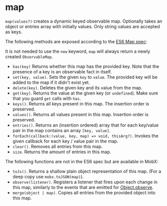 # map

`map(values?)` creates a dynamic keyed observable map. Optionally takes an object or entries array with initially values.
Only string values are accepted as keys.

The following methods are exposed according to the [ES6 Map spec](https://developer.mozilla.org/en-US/docs/Web/JavaScript/Reference/Global_Objects/Map):

It is not needed to use the `new` keyword, `map` will always return a newly created `ObservableMap`.

* `has(key)` Returns whether this map has the provided key. Note that the presence of a key is an observable fact in itself.
* `set(key, value)`. Sets the given `key` to `value`. The provided key will be added to the map if it didn't exist yet.
* `delete(key)`. Deletes the given key and its value from the map.
* `get(key)`. Returns the value at the given key (or `undefined`). Make sure that you guard `get` calls with `has`.
* `keys()`. Returns all keys present in this map. The insertion order is preserved.
* `values()`. Returns all values present in this map. Insertion order is preserved.
* `entries()`. Returns an (insertion ordered) array that for each key/value pair in the map contains an array `[key, value]`.
* `forEach(callback:(value, key, map) => void, thisArg?)`. Invokes the given callback for each key / value pair in the map.
* `clear()`. Removes all entries from this map.
* `size`. Returns the amount of entries in this map.

The following functions are not in the ES6 spec but are available in MobX:
* `toJs()`. Returns a shallow plain object representation of this map. (For a deep copy use `mobx.toJSON(map)`).
* `observe(listener)`. Registers a listener that fires upon each change in this map, similarly to the events that are emitted for [Object.observe](https://developer.mozilla.org/en-US/docs/Web/JavaScript/Reference/Global_Objects/Object/observe).
* `merge(object | map)`. Copies all entries from the provided object into this map.

